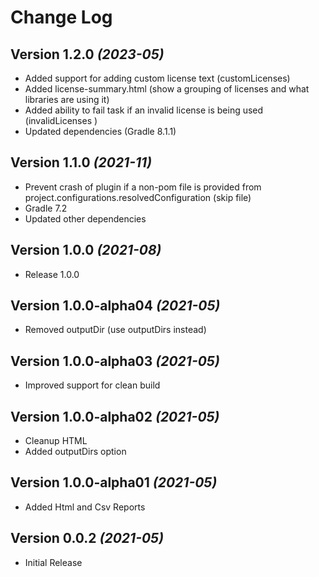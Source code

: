 Change Log
==========

Version 1.2.0 *(2023-05)*
-------------------------
* Added support for adding custom license text (customLicenses)
* Added license-summary.html (show a grouping of licenses and what libraries are using it)
* Added ability to fail task if an invalid license is being used (invalidLicenses )
* Updated dependencies (Gradle 8.1.1)

Version 1.1.0 *(2021-11)*
-------------------------
* Prevent crash of plugin if a non-pom file is provided from project.configurations.resolvedConfiguration (skip file)
* Gradle 7.2
* Updated other dependencies

Version 1.0.0 *(2021-08)*
-------------------------
* Release 1.0.0

Version 1.0.0-alpha04 *(2021-05)*
-------------------------
* Removed outputDir (use outputDirs instead)

Version 1.0.0-alpha03 *(2021-05)*
-------------------------
* Improved support for clean build

Version 1.0.0-alpha02 *(2021-05)*
-------------------------
* Cleanup HTML
* Added outputDirs option

Version 1.0.0-alpha01 *(2021-05)*
-------------------------
* Added Html and Csv Reports

Version 0.0.2 *(2021-05)*
-------------------------
* Initial Release
